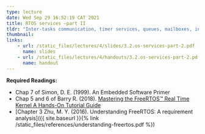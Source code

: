 ```yaml
---
type: lecture
date: Wed Sep 29 16:52:19 CAT 2021
title: RTOS services —part II
tldr: "Inter-tasks communication, timer services, queues, mailboxes, interaction between ISR and RTOS"
thumbnail: 
links: 
    - url: /static_files/lectures/4/slides/3.2.os-services-part-2.pdf
      name: slides
    - url: /static_files/lectures/4/handouts/3.2.os-services-part-2.pdf
      name: handout
---
```


**Required Readings:**
- Chap 7 of Simon, D. E. (1999). An Embedded Software Primer
- Chap 5 and 6 of Barry R. (2018). [Mastering the FreeRTOS™ Real Time Kernel A Hands-On Tutorial Guide](https://freertos.org/Documentation/161204_Mastering_the_FreeRTOS_Real_Time_Kernel-A_Hands-On_Tutorial_Guide.pdf)
- [Chapter 3 Zhu, M. Y. (2016). Understanding FreeRTOS: A requirement analysis]({{ site.baseurl }}{% link /static_files/references/understanding-freertos.pdf %})